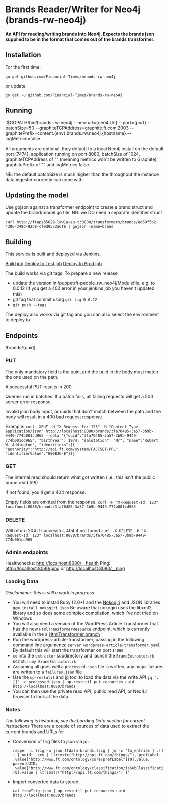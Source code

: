 # Brands Reader/Writer for Neo4j (brands-rw-neo4j)

__An API for reading/writing brands into Neo4j. Expects the brands json supplied to be in the format that comes out of the brands transformer.__

## Installation

For the first time:

`go get github.com/Financial-Times/brands-rw-neo4j`

or update:

`go get -u github.com/Financial-Times/brands-rw-neo4j`

## Running

`$GOPATH/bin/brands-rw-neo4j --neo-url={neo4jUrl} --port={port} --batchSize=50 --graphiteTCPAddress=graphite.ft.com:2003 --graphitePrefix=content.{env}.brands.rw.neo4j.{hostname} --logMetrics=false

All arguments are optional, they default to a local Neo4j install on the default port (7474), application running on port 8080, batchSize of 1024, graphiteTCPAddress of "" (meaning metrics won't be written to Graphite), graphitePrefix of "" and logMetrics false.

NB: the default batchSize is much higher than the throughput the instance data ingester currently can cope with.

## Updating the model
Use gojson against a transformer endpoint to create a brand struct and update the brand/model.go file. NB: we DO need a separate identifier struct

`curl http://ftaps35629-law1a-eu-t:8080/transformers/brands/ad60f5b2-4306-349d-92d8-cf9d9572a6f6 | gojson -name=brand`

## Building

This service is built and deployed via Jenkins.

<a href="http://ftjen10085-lvpr-uk-p:8181/view/JOBS-brands-rw-neo4j/job/brands-rw-neo4j-build/">Build job</a>
<a href="http://ftjen10085-lvpr-uk-p:8181/view/JOBS-brands-rw-neo4j/job/brands-rw-neo4j-deploy-test/">Deploy to Test job</a>
<a href="http://ftjen10085-lvpr-uk-p:8181/view/JOBS-brands-rw-neo4j/job/brands-rw-neo4j-deploy-prod/">Deploy to Prod job</a>

The build works via git tags. To prepare a new release
- update the version in /puppet/ft-people_rw_neo4j/Modulefile, e.g. to 0.0.12 (If you get a 400 error in your jenkins job you haven't updated this)
- git tag that commit using `git tag 0.0.12`
- `git push --tags`

The deploy also works via git tag and you can also select the environment to deploy to.

## Endpoints
/brands/{uuid}
### PUT
The only mandatory field is the uuid, and the uuid in the body must match the one used on the path.

A successful PUT results in 200.

Queries run in batches. If a batch fails, all failing requests will get a 500 server error response.

Invalid json body input, or uuids that don't match between the path and the body will result in a 400 bad request response.

Example:
`curl -XPUT -H "X-Request-Id: 123" -H "Content-Type: application/json" http://localhost:8080/brands/3fa70485-3a57-3b9b-9449-774b001cd965 --data '{"uuid":"3fa70485-3a57-3b9b-9449-774b001cd965", "birthYear": 1974, "salutation": "Mr", "name":"Robert W. Addington", "identifiers":[{ "authority":"http://api.ft.com/system/FACTSET-PPL", "identifierValue":"000BJG-E"}]}'`

### GET
The internal read should return what got written (i.e., this isn't the public brand read API)

If not found, you'll get a 404 response.

Empty fields are omitted from the response.
`curl -H "X-Request-Id: 123" localhost:8080/brands/3fa70485-3a57-3b9b-9449-774b001cd965`

### DELETE
Will return 204 if successful, 404 if not found
`curl -X DELETE -H "X-Request-Id: 123" localhost:8080/brands/3fa70485-3a57-3b9b-9449-774b001cd965`

### Admin endpoints
Healthchecks: [http://localhost:8080/__health](http://localhost:8080/__health)
Ping: [http://localhost:8080/ping](http://localhost:8080/ping) or [http://localhost:8080/__ping](http://localhost:8080/__ping)

### Loading Data
_*Disclamimer:* this is still a work in progress_
* You will need to install Ruby (2.0+) and the [Nokogiri](http://www.nokogiri.org/) and JSON libraries
  `gem install nokogiri json`
  Be aware that nokogiri uses the libxml2 library and so does some complex compilation, which I've not tried on Windows
* You will also need a version of the WordPress Article Transformer that has the new `HtmlTransformerResource` endpoint, which is currently available in the a [HtmlTransformer branch](http://git.svc.ft.com/projects/CP/repos/wordpress-article-transformer/commits/b1d23060f717364b40a6506f74429f9a290a2b71)
* Run the wordpress-article-transformer, passing in the following command line arguments: `server wordpress-article-transformer.yaml`
  By default this will start the transformer on port `14080`
* `cd` into the `extractor` subdirectory and launch the `BrandExtractor.rb` script.
  `ruby BrandExtractor.rb`
* Assuming all goes well a `processed.json` file is written, any major failures are written to a `failures.json` file
* Use the `up-restutil` and [jq](https://stedolan.github.io/jq/) tool to load the data via the write API
  `jq '.[]' -c processed.json | up-restutil put-resources uuid http://localhost:8080/brands`
* You can then use the private read API, public read API, or Neo4J browser to look at the data.


### Notes
*The following is historical, see the Loading Data section for current instructions*
There are a couple of sources of data used to extract the current brands and URLs for
* Conversion of trig files to json via jq:
  ```
  rapper -i trig -o json ftdata-brands.trig | jq -c 'to_entries | .[] | { uuid: .key | ltrimstr("http://api.ft.com/things/"), prefLabel: .value["http://www.ft.com/ontology/core/prefLabel"][0].value, parentUUID: .value["http://www.ft.com/ontology/classification/isSubClassificationOf"][0].value | ltrimstr("http://api.ft.com/things/") }'
  ```
* Import converted data to stored
  ```
  cat fromTrig.json | up-restutil put-resources uuid http://localhost:8080/brands
  ```
